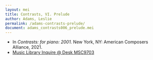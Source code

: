 ```yaml
---
layout: mei
title: Contrasts, VI. Prelude
author: Adams, Leslie
permalink: /adams-contrasts-prelude/
document: adams_contrasts006_prelude.mei
---
```


- In *Contrasts: for piano: 2001.* New York, NY: American Composers Alliance, 2021.
- <a href="https://tufts.primo.exlibrisgroup.com/permalink/01TUN_INST/1kc9gia/alma991018728036003851" target="_blank">Music Library Inquire @ Desk MSC9703</a>
